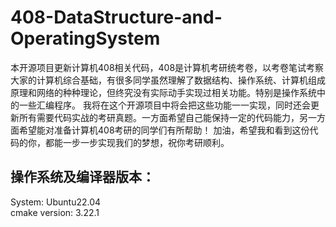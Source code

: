 # 408-DataStructure-and-OperatingSystem

本开源项目更新计算机408相关代码，408是计算机考研统考卷，以考卷笔试考察大家的计算机综合基础，有很多同学虽然理解了数据结构、操作系统、计算机组成原理和网络的种种理论，但终究没有实际动手实现过相关功能。特别是操作系统中的一些汇编程序。
我将在这个开源项目中将会把这些功能一一实现，同时还会更新所有需要代码实战的考研真题。一方面希望自己能保持一定的代码能力，另一方面希望能对准备计算机408考研的同学们有所帮助！
加油，希望我和看到这份代码的你，都能一步一步实现我们的梦想，祝你考研顺利。
## 操作系统及编译器版本：
System: Ubuntu22.04  
cmake version: 3.22.1  

